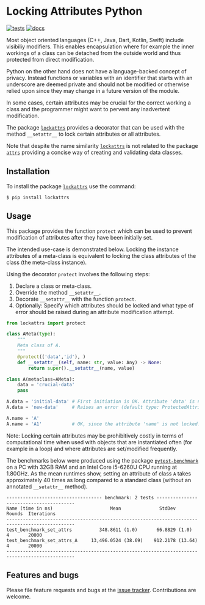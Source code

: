 # Locking Attributes Python
[![tests](https://github.com/simphotonics/lockattrs/actions/workflows/tests.yml/badge.svg)](https://github.com/simphotonics/lockattrs/actions/workflows/tests.yml)
[![docs](https://github.com/simphotonics/lockattrs/images/docs-badge.svg)](https://lockattrs.simphotonics.com)

Most object oriented languages (C++, Java, Dart, Kotlin, Swift)
include visibiliy modifiers. This enables
encapsulation where for example the inner workings of a class
can be detached from the outside world and thus protected from
direct modification.

Python on the other hand does not have a language-backed concept
of privacy. Instead functions or variables with an identifier
that starts with an underscore are
deemed private and should not be modified or otherwise
relied upon since they may change in a future version of the module.

In some cases, certain attributes may be crucial for the
correct working a class and the programmer might
want to pervent any inadvertent modification.

The package [`lockattrs`][lockattrs] provides a decorator that can
be used with the method `__setattr__` to lock certain attributes
or all attributes.

Note that despite the name similarity [`lockattrs`][lockattrs] is
not related to the package [`attrs`][attrs] providing
a concise way of creating and validating data classes.


## Installation

To install the package [`lockattrs`][lockattrs] use the command:
```Console
$ pip install lockattrs
```

## Usage

This package provides the function `protect` which can be
used to prevent modification of attributes
after they have been initially set.

The intended use-case is demonstrated below. Locking the
instance attributes of a meta-class is equivalent to
locking the class attributes of the class (the meta-class instance).

Using the decorator `protect` involves the following steps:

1. Declare a class or meta-class.
2. Override the method `__setattr__`.
3. Decorate `__setattr__` with the function `protect`.
4. Optionally: Specify which attributes should be locked and
   what type of error should be raised during an attribute
   modification attempt.

``` Python
from lockattrs import protect

class AMeta(type):
    """
    Meta class of A.
    """
    @protect(('data','id'), )
    def __setattr__(self, name: str, value: Any) -> None:
        return super().__setattr__(name, value)

class A(metaclass=AMeta):
    data = 'crucial-data'
    pass

A.data = 'initial-data' # First initiation is OK. Attribute 'data' is now locked.
A.data = 'new-data'     # Raises an error (default type: ProtectedAttributeError).

A.name = 'A'
A.name = 'A1'           # OK, since the attribute 'name' is not locked.
```

Note: Locking certain attributes may be prohibitively
costly in terms of computational time
when used with objects that are
instantiated often (for example in a loop)
and where attributes are set/modified frequently.

The benchmarks below were produced using the package
[`pytest-benchmark`][pytest-benchmark] on a PC with 32GB RAM
and an Intel Core i5-6260U CPU running at 1.80GHz.
As the mean runtimes show, setting an attribute of class `A`
takes approximately 40 times as long compared to a standard class
(without an annotated `__setattr__` method).


``` Console
----------------------------------- benchmark: 2 tests ----------------------------------------
Name (time in ns)                     Mean              StdDev               Rounds  Iterations
-----------------------------------------------------------------------------------------------
test_benchmark_set_attrs          348.8611 (1.0)       66.8829 (1.0)              4       20000
test_benchmark_set_attrs_A     13,496.0524 (38.69)    912.2178 (13.64)            4       20000
-----------------------------------------------------------------------------------------------
```


## Features and bugs

Please file feature requests and bugs at the [issue tracker].
Contributions are welcome.

[issue tracker]: https://github.com/simphotonics/lockattrs/issues

[attrs]: https://pypi.org/project/attrs

[pypi]: https:://pypi.org

[pytest]: https://pypi.org/project/pytest/

[pytest-benchmark]: https://pypi.org/project/pytest-benchmark/

[lockattrs]: https://github.com/simphotonics/lockattrs